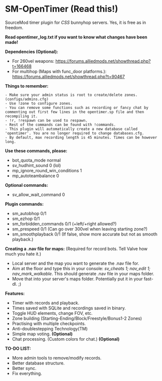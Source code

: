 SM-OpenTimer (Read this!)
============

SourceMod timer plugin for *CSS* bunnyhop servers. Yes, it is free as in freedom.

**Read opentimer_log.txt if you want to know what changes have been made!**

**Dependencies (Optional):**
- For 260vel weapons: https://forums.alliedmods.net/showthread.php?t=166468
- For multihop (Maps with func_door platforms.): https://forums.alliedmods.net/showthread.php?t=90467

**Things to remember:**

    - Make sure your admin status is root to create/delete zones. (configs/admins.cfg)
    - Use !zone to configure zones.
    - You can remove some functions such as recording or fancy chat by commenting out first few lines in the opentimer.sp file and then recompiling it.
    - !r, !respawn can be used to respawn.
    - Rest of the commands can be found with !commands.
    - This plugin will automatically create a new database called 'opentimer'. You are no longer required to change databases.cfg.
    - By default, max recording length is 45 minutes. Times can be however long.

**Use these commands, please:**
- bot_quota_mode normal
- sv_hudhint_sound 0 (lol)
- mp_ignore_round_win_conditions 1
- mp_autoteambalance 0

**Optional commands:**
- sv_allow_wait_command 0

**Plugin commands:**
- sm_autobhop 0/1
- sm_ezhop 0/1
- sm_forbidden_commands 0/1 (+left/+right allowed?)
- sm_prespeed 0/1 (Can go over 300vel when leaving starting zone?)
- sm_smoothplayback 0/1 (If false, show more accurate but not as smooth playback.)

**Creating a .nav file for maps:** (Required for record bots. Tell Valve how much you hate it.)
- Local server and the map you want to generate the .nav file for.
- Aim at the floor and type this in your console: *sv_cheats 1; nav_edit 1; nav_mark_walkable*. This should generate .nav file in your maps folder.
- Move that into your server's maps folder. Potentially put it in your fast-dl. ;)

**Features:**
- Timer with records and playback.
- Times saved with SQLite and recordings saved in binary.
- Toggle HUD elements, change FOV, etc.
- Zone building (Starting-Ending/Block/Freestyle/Bonus1-2 Zones)
- Practising with multiple checkpoints.
- Anti-doublestepping Technology(TM)
- Simple map voting. **(Optional)**
- Chat processing. (Custom colors for chat.) **(Optional)**

**TO-DO LIST:**
- More admin tools to remove/modify records.
- Better database structure.
- Better sync.
- Fix everything.
